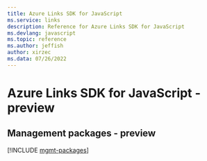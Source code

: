 ```yaml
---
title: Azure Links SDK for JavaScript
ms.service: links
description: Reference for Azure Links SDK for JavaScript
ms.devlang: javascript
ms.topic: reference
ms.author: jeffish
author: xirzec
ms.data: 07/26/2022
---
```

# Azure Links SDK for JavaScript - preview

## Management packages - preview
[!INCLUDE [mgmt-packages](links-mgmt-index.md)]
